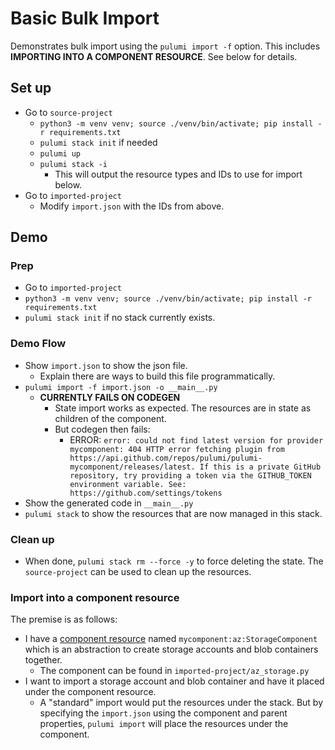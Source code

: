 # Basic Bulk Import
Demonstrates bulk import using the `pulumi import -f` option.
This includes **IMPORTING INTO A COMPONENT RESOURCE**. See below for details.

## Set up
* Go to `source-project` 
  * `python3 -m venv venv; source ./venv/bin/activate; pip install -r requirements.txt`
  * `pulumi stack init` if needed
  * `pulumi up`
  * `pulumi stack -i`
    * This will output the resource types and IDs to use for import below.
* Go to `imported-project`
  * Modify `import.json` with the IDs from above. 

## Demo
### Prep
* Go to `imported-project`
* `python3 -m venv venv; source ./venv/bin/activate; pip install -r requirements.txt`
* `pulumi stack init` if no stack currently exists.

### Demo Flow
* Show `import.json` to show the json file.
  * Explain there are ways to build this file programmatically.
* `pulumi import -f import.json -o __main__.py`
  * **CURRENTLY FAILS ON CODEGEN**
    * State import works as expected. The resources are in state as children of the component.
    * But codegen then fails:
      * ERROR: `error: could not find latest version for provider mycomponent: 404 HTTP error fetching plugin from https://api.github.com/repos/pulumi/pulumi-mycomponent/releases/latest. If this is a private GitHub repository, try providing a token via the GITHUB_TOKEN environment variable. See: https://github.com/settings/tokens`
* Show the generated code in `__main__.py` 
* `pulumi stack` to show the resources that are now managed in this stack.

### Clean up
* When done, `pulumi stack rm --force -y` to force deleting the state. The `source-project` can be used to clean up the resources.

### Import into a component resource
The premise is as follows:
* I have a [component resource](https://www.pulumi.com/docs/iac/concepts/resources/components/) named `mycomponent:az:StorageComponent` which is an abstraction to create storage accounts and blob containers together.
  * The component can be found in `imported-project/az_storage.py`
* I want to import a storage account and blob container and have it placed under the component resource.
  * A "standard" import would put the resources under the stack. But by specifying the `import.json` using the component and parent properties, `pulumi import` will place the resources under the component.